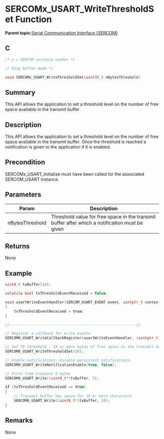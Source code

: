 # SERCOMx\_USART\_WriteThresholdSet Function

**Parent topic:**[Serial Communication Interface \(SERCOM\)](GUID-76AE7205-E3EF-4EE6-AC28-5153E3565982.md)

## C

```c
/* x = SERCOM instance number */

/* Ring buffer mode */

void SERCOMx_USART_WriteThresholdSet(uint32_t nBytesThreshold)
```

## Summary

This API allows the application to set a threshold level on the number of free space available in the transmit buffer

## Description

This API allows the application to set a threshold level on the number of free space available in the transmit buffer. Once the threshold is reached a notification is given to the application if it is enabled.

## Precondition

SERCOMx\_USART\_Initialize must have been called for the associated SERCOM\_USART instance.

## Parameters

|Param|Description|
|-----|-----------|
|nBytesThreshold|Threshold value for free space in the transmit buffer after which a notification must be given|

## Returns

None

## Example

```c
uint8_t txBuffer[10];

volatile bool txThresholdEventReceived = false;

void usartWriteEventHandler(SERCOM_USART_EVENT event, uintptr_t context )
{
    txThresholdEventReceived = true;
}

//----------------------------------------------------------//

// Register a callback for write events
SERCOM0_USART_WriteCallbackRegister(usartWriteEventHandler, (uintptr_t) NULL);

// Set TX threshold - 10 or more bytes of free space in the transmit buffer
SERCOM0_USART_WriteThresholdSet(10);

// Enable notifications. Disable persistent notifications.
SERCOM0_USART_WriteNotificationEnable(true, false);

// First time transmit 5 bytes
SERCOM0_USART_Write((uint8_t*)txBuffer, 5);

if (txThresholdEventReceived == true)
{
    // Transmit buffer has space for 10 or more characters
    SERCOM0_USART_Write((uint8_t*)txBuffer, 10);
}

```

## Remarks

None

